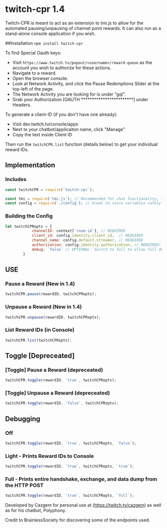 # twitch-cpr 1.4

Twitch-CPR is meant to act as an extension to tmi.js to allow for the automated pausing/unpausing of channel point rewards. It can also run as a stand-alone console application if you wish.

##Installation
`npm install twitch-cpr`

To find Special Oauth keys:
- Visit `https://www.twitch.tv/popout/<username>/reward-queue` as the account you wish to authorize for these actions.
- Navigate to a reward.
- Open the browser console.
- Look at Network Activity, and click the Pause Redemptions Slider at the top-left of the page.
- The Network Activity you are looking for is under "gql".
- Grab your Authorization [OAUTH ************************] under Headers.

To generate a client-ID (if you don't have one already):
- Visit dev.twitch.tv/console/apps
- Next to your chatbot/applicaiton name, click "Manage"
- Copy the text inside Client ID


Then run the `twitchCPR.list` function (details below) to get your individual reward IDs.

## Implementation

### Includes
```javascript
const twitchCPR = require(`twitch-cpr`);

const tmi = require('tmi.js'); // Recommended for chat functionality, though not strictly necessary to function.
const config = require('./config'); // Great to store variables safely
```

### Building the Config
```javascript
let twitchCPRopts = {
            channelID: context[`room-id`], // REQUIRED
            client_id: config.identity.client_id,  // REQUIRED
            channel_name: config.default.streamer, // REQUIRED
            authorization: config.identity.authorization, // REQUIRED! "OAUTH ********************" This may WILL BE different than your usual OAUTH Pass. Info on Github.
            debug: `false` // OPTIONAL: Switch to full to allow full debug mode, or true for just the reward ID's (Full Debug not recommended for production use)
        }
```

## USE

### Pause a Reward (New in 1.4)
```javascript
twitchCPR.pause(rewardID, twitchCPRopts);
```

### Unpause a Reward (New in 1.4)
```javascript
twitchCPR.unpause(rewardID, twitchCPRopts);
```

### List Reward IDs (in Console)
```javascript
twitchCPR.list(twitchCPRopts);
```

## Toggle [Depreceated]

### [Toggle] Pause a Reward (depreceated)
```javascript
twitchCPR.toggle(rewardID, `true`, twitchCPRopts);
```

### [Toggle] Unpause a Reward (depreceated)
```javascript
twitchCPR.toggle(rewardID, `false`, twitchCPRopts);
```

## Debugging

### Off
```javascript
twitchCPR.toggle(rewardID, `true`, twitchCPRopts, `false`);
```
### Light - Prints Reward IDs to Console
```javascript
twitchCPR.toggle(rewardID, `true`, twitchCPRopts, `true`);
```

### Full - Prints entire handshake, exchange, and data dump from the HTTP POST
```javascript
twitchCPR.toggle(rewardID, `true`, twitchCPRopts, `full`);
```

Developed by Cazgem for personal use at (https://twitch.tv/cazgem) as well as for his chatbot, Polyphony.

Credit to BrainlessSociety for discovering some of the endpoints used.
